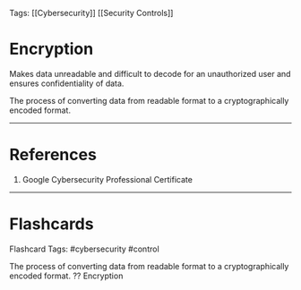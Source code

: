 Tags: [[Cybersecurity]] [[Security Controls]]
# Encryption

Makes data unreadable and difficult to decode for an unauthorized user and ensures confidentiality of data.

The process of converting data from readable format to a cryptographically encoded format.

---
# References

1. Google Cybersecurity Professional Certificate

---
# Flashcards

Flashcard Tags: #cybersecurity #control

The process of converting data from readable format to a cryptographically encoded format.
??
Encryption
<!--SR:!2024-04-29,4,270!2024-04-29,4,270-->